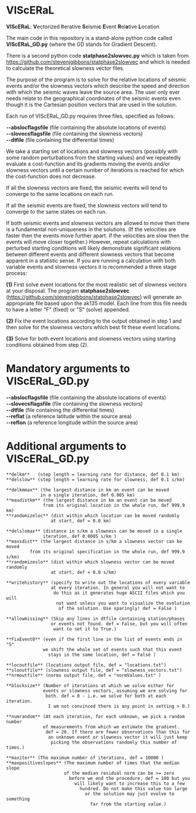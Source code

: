 # VIScERaL
**VIScERaL**: **V**ectorized **I**terative **S**eismi**c** **E**vent **R**el**a**tive **L**ocation

The main code in this repository is a stand-alone python code called **VIScERaL_GD.py** (where the GD stands for Gradient Descent).

There is a second python code **statphase2slowvec.py** which is taken from https://github.com/stevenjgibbons/statphase2slowvec and which is needed to calculate the theoretical slowness vector files.

The purpose of the program is to solve for the relative locations of seismic events and/or the slowness vectors which describe the speed and direction with which the seismic waves leave the source area. The user only ever needs relate to the geographical coordinates of the seismic events even though it is the Cartesian position vectors that are used in the solution.

Each run of VIScERaL_GD.py requires three files, specified as follows:

**--abslocflagsfile** (file containing the absolute locations of events)  
**--slovecsflagsfile** (file containing the slowness vectors)  
**--dtfile** (file containing the differential times)  

We take a starting set of locations and slowness vectors (possibly with some random perturbations from the starting values) and we repeatedly evaluate a cost-function and its gradients moving the events and/or slowness vectors until a certain number of iterations is reached for which the cost-function does not decrease.  

If all the slowness vectors are fixed, the seismic events will tend to converge to the same locations on each run.  

If all the seismic events are fixed, the slowness vectors will tend to converge to the same states on each run.  

If both seismic events and slowness vectors are allowed to move then there is a fundamental non-uniqueness in the solutions. (If the velocities are faster then the events move further apart. If the velocities are slow then the events will move closer together.) However, repeat calculations with perturbed starting conditions will likely demonstrate significant relations between different events and different slowness vectors that become apparent in a statistic sense. If you are running a calculation with both variable events and slowness vectors it is recommended a three stage process:  

**(1)** First solve event locations for the most realistic set of slowness vectors at your disposal. The program **statphase2slowvec** (https://github.com/stevenjgibbons/statphase2slowvec) will generate an appropriate file based upon the ak135 model. Each line from this file needs to have a letter "F" (fixed) or "S" (solve) appended.  

**(2)** Fix the event locations according to the output obtained in step 1 and then solve for the slowness vectors which best fit these event locations.  

**(3)** Solve for both event locations and slowness vectors using starting conditions obtained from step (2).  

# Mandatory arguments to VIScERaL_GD.py

**--abslocflagsfile** (file containing the absolute locations of events)  
**--slovecsflagsfile** (file containing the slowness vectors)  
**--dtfile** (file containing the differential times)  
**--reflat**  (a reference latitude within the source area)  
**--reflon**  (a reference longitude within the source area)  

# Additional arguments to VIScERaL_GD.py

    **delkm**   (step length = learning rate for distance, def 0.1 km)  
    **delslow** (step length = learning rate for slowness, def 0.1 s/km)  
 
    **delkmmax** (the largest distance in km an event can be moved
                 in a single iteration, def 0.005 km)  
    **maxdistkm** (the largest distance in km an event can be moved
                  from its original location in the whole run, def 999.9 km)  
    **randomizeloc** (dist within which location can be moved randomly
                     at start, def = 0.0 km)  
 
    **delslomax** (distance in s/km a slowness can be moved in a single
                  iteration, def 0.0005 s/km )  
    **maxsdist** (the largest distance in s/km a slowness vector can be moved
             from its original specification in the whole run, def 999.9 s/km)  
    **randomizeslo** (dist within which slowness vector can be moved randomly
                     at start, def = 0.0 s/km)  
 
    **writehistory** (specify to write out the locations of every variable
                     at every iteration. In general you will not want to
                      do this as it generates huge ASCII files which you will
                       not want unless you want to visualize the evolution
                        of the solution. Use sparingly! def = False )  
 
    **allowmissing** (Skip any lines in dtfile containing station/phases
                     or events not found. def = False, but you will often
                      want to set it to True.)  
 
    **FixEvent0** (even if the first line in the list of events ends in "S"
                  we shift the whole set of events such that this event
                    stays in the same location, def = False )  
                     
    **locoutfile** (locations output file, def = "locations.txt")  
    **slooutfile** (slowness output file, def = "slowness_vectors.txt")  
    **nrmoutfile** (norms output file, def = "normValues.txt" )  
 
    **blocksize** (Number of iterations at which we solve either for
                  events or slowness vectors, assuming we are solving for
                   both. def = 0 - i.e. we solve for both at each iteration.
                    I am not convinced there is any point in setting > 0.)  
 
    **numrandom** (At each iteration, for each unknown, we pick a random number
                  of measurements from which we estimate the gradient.
                   def = 20. If there are fewer observations than this for
                    an unknown event or slowness vector it will just keep
                     picking the observations randomly this number of times.)  
 
    **maxiter** (The maximum number of iterations, def = 10000 )  
    **maxpositiveslopes** (The maximum number of times that the median slope
                          of the median residual norm can be >= zero
                            before we end the procedure. def = 100 but you
                              will likely want to increase this to a few
                                hundred. Do not make this value too large
                                  or the solution may just evolve to something
                                    far from the starting value.)  
